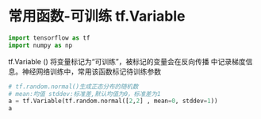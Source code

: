 # 常用函数-可训练 tf.Variable

```py
import tensorflow as tf
import numpy as np
```

tf.Variable () 将变量标记为“可训练”，被标记的变量会在反向传播
中记录梯度信息。神经网络训练中，常用该函数标记待训练参数

```py
# tf.random.normal()生成正态分布的随机数
# mean:均值 stddev:标准差,默认均值为0，标准差为1
a = tf.Variable(tf.random.normal([2,2] , mean=0, stddev=1))
a
```

